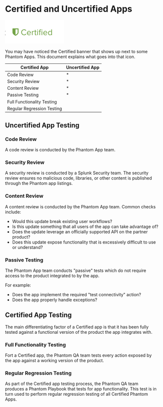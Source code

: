 # Certified and Uncertified Apps


![Certified App Logo](Images/certified-app-logo.png)

You may have noticed the Certified banner that shows up next to some Phantom Apps.  This document explains what goes into that icon.  



Certified App  | Uncertified App
------------- | -------------
Code Review  | *
Security Review  | *
Content Review  | *
Passive Testing  | *
Full Functionality Testing |
Regular Regression Testing |	


## Uncertified App Testing 
	
### Code Review
A code review is conducted by the Phantom App team.  

### Security Review
A security review is conducted by a Splunk Security team. The security review ensures no malicious code, libraries, or other content is published through the Phantom app listings.

### Content Review
A content review is conducted by the Phantom App team.  Common checks include:

* Would this update break existing user workflows?
* Is this update something that all users of the app can take advantage of?
* Does the update leverage an officially supported API on the partner product?
* Does this update expose functionality that is excessively difficult to use or understand?

### Passive Testing
The Phantom App team conducts "passive" tests which do not require access to the product integrated to by the app.

For example:

* Does the app implement the required "test connectivity" action?
* Does the app properly handle exceptions?

## Certified App Testing
The main differentiating factor of a Certified app is that it has been fully tested against a functional version of the product the app integrates with.  

### Full Functionality Testing
Fort a Certified app, the Phantom QA team tests every action exposed by the app against a working version of the product.  

### Regular Regression Testing
As part of the Certified app testing process, the Phantom QA team produces a Phantom Playbook that tests for app functionality.  This test is in turn used to perform regular regression testing of all Certified Phantom Apps.
